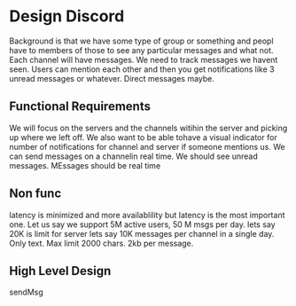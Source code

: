 # Design Discord

Background is that we have some type of group or something and peopl have to members of those to see any particular messages and what not. Each channel will have messages. We need to track messages we havent seen. Users can mention each other and then you get notifications like 3 unread messages or whatever. Direct messages maybe.

## Functional Requirements

We will focus on the servers and the channels witihin the server and picking up where we left off. We also want to be able tohave a visual indicator for number of notifications for channel and server if someone mentions us. We can send messages on a channelin real time. We should see unread messages. MEssages should be real time

## Non func

latency is minimized and more availablility but latency is the most important one. Let us say we support 5M active users, 50 M msgs per day. lets say 20K is limit for server lets say 10K messages per channel in a single day. Only text. Max limit 2000 chars. 2kb per message.

## High Level Design

sendMsg
